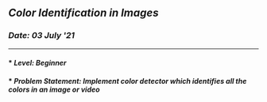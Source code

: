 ## _Color Identification in Images_
### _Date: 03 July '21_
---
#### * _Level: Beginner_
#### * _Problem Statement: Implement color detector which identifies all the colors in an image or video_
